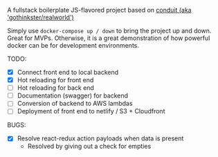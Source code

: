 A fullstack boilerplate JS-flavored project based on [conduit (aka 'gothinkster/realworld')](https://github.com/gothinkster/realworld)

Simply use `docker-compose up / down` to bring the project up and down. Great for MVPs. Otherwise, it is a great demonstration of how powerful docker can be for development environments.

TODO:
- [x] Connect front end to local backend
- [x] Hot reloading for front end
- [ ] Hot reloading for back end
- [ ] Documentation (swagger) for backend
- [ ] Conversion of backend to AWS lambdas
- [ ] Deployment of front end to netlify / S3 + Cloudfront

BUGS:
- [x] Resolve react-redux action payloads when data is present
  * Resolved by giving out a check for empties